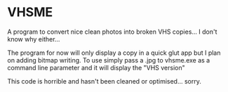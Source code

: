 # VHSME
A program to convert nice clean photos into broken VHS copies... I don't know why either...

The program for now will only display a copy in a quick glut app but I plan on adding bitmap writing.
To use simply pass a .jpg to vhsme.exe as a command line parameter and it will display the "VHS version"

This code is horrible and hasn't been cleaned or optimised... sorry.
